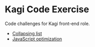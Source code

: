 # Kagi Code Exercise
Code challenges for Kagi front-end role.

* [Collapsing list](https://kagi.cori.fyi/todo)
* [JavaScript optimization](https://kagi.cori.fyi/court)
